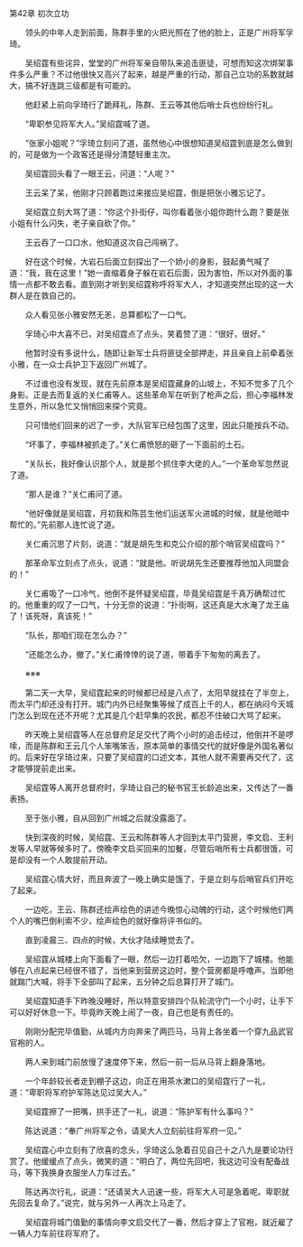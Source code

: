 第42章 初次立功

　　领头的中年人走到前面，陈群手里的火把光照在了他的脸上，正是广州将军孚琦。

　　吴绍霆有些诧异，堂堂的广州将军亲自带队来追击匪徒，可想而知这次绑架事件多么严重？不过他很快又高兴了起来，越是严重的行动，那自己立功的系数就越大，搞不好连跳三级都是有可能的。

　　他赶紧上前向孚琦行了跪拜礼，陈群、王云等其他后哨士兵也纷纷行礼。

　　“卑职参见将军大人。”吴绍霆喊了道。

　　“张家小姐呢？”孚琦立刻问了道，虽然他心中很想知道吴绍霆到底是怎么做到的，可是做为一个政客还是得分清楚轻重主次。

　　吴绍霆回头看了一眼王云，问道：“人呢？”

　　王云呆了呆，他刚才只顾着跑过来接应吴绍霆，倒是把张小雅忘记了。

　　吴绍霆立刻大骂了道：“你这个扑街仔，叫你看着张小姐你跑什么跑？要是张小姐有什么闪失，老子亲自砍了你。”

　　王云吞了一口口水，他知道这次自己闯祸了。

　　好在这个时候，大岩石后面立刻探出了一个娇小的身影，鼓起勇气喊了道：“我，我在这里！”她一直缩着身子躲在岩石后面，因为害怕，所以对外面的事情一点都不敢去看。直到刚才听到吴绍霆称呼将军大人，才知道突然出现的这一大群人是在救自己的。

　　众人看见张小雅安然无恙，总算都松了一口气。

　　孚琦心中大喜不已，对吴绍霆点了点头，笑着赞了道：“很好，很好。”

　　他暂时没有多说什么，随即让新军士兵将匪徒全部押走，并且亲自上前牵着张小雅，在一众士兵护卫下返回广州城了。

　　不过谁也没有发现，就在先前原本是吴绍霆藏身的山坡上，不知不觉多了几个身影。正是去而复返的关仁甫等人。这些革命军在听到了枪声之后，担心李福林发生意外，所以急忙又悄悄回来探个究竟。

　　只可惜他们回来的迟了一步，大队官军已经包围了这里，因此只能按兵不动。

　　“坏事了，李福林被抓走了。”关仁甫愤怒的砸了一下面前的土石。

　　“关队长，我好像认识那个人，就是那个抓住李大佬的人。”一个革命军忽然说了道。

　　“那人是谁？”关仁甫问了道。

　　“他好像就是吴绍霆，月初我和陈芸生他们运送军火进城的时候，就是他暗中帮忙的。”先前那人连忙说了道。

　　关仁甫沉思了片刻，说道：“就是胡先生和克公介绍的那个哨官吴绍霆吗？”

　　那革命军立刻点了点头，说道：“就是他。听说胡先生还要推荐他加入同盟会的！”

　　关仁甫吸了一口冷气，他倒不是怀疑吴绍霆，毕竟吴绍霆是千真万确帮过忙的。他重重的叹了一口气，十分无奈的说道：“扑街啊，这还真是大水淹了龙王庙了！该死呀，真该死！”

　　“队长，那咱们现在怎么办？”

　　“还能怎么办，撤了。”关仁甫悻悻的说了道，带着手下匆匆的离去了。

　　※※※

　　第二天一大早，吴绍霆起来的时候都已经是八点了，太阳早就挂在了半空上，而太平门却还没有打开。城门内外已经聚集等候了成百上千的人，都在纳闷今天城门怎么到现在还不开呢？尤其是几个赶早集的农民，都忍不住破口大骂了起来。

　　昨天晚上吴绍霆等人在总督府足足交代了两个小时的追击经过，他倒并不是啰嗦，而是陈群和王云几个人笨嘴笨舌，原本简单的事情交代的就好像是外国名著似的。后来好在孚琦过来，只要了吴绍霆的口述文本，其他人就不需要再交代了，这才能够提前走出来。

　　吴绍霆等人离开总督府时，孚琦让自己的秘书官王长龄追出来，又传达了一番表扬。

　　至于张小雅，自从回到广州城之后就没露面了。

　　快到深夜的时候，吴绍霆、王云和陈群等人才回到太平门营房，李文启、王利发等人早就等候多时了。傍晚李文启买回来的加餐，尽管后哨所有士兵都很饿，可是却没有一个人敢提前开动。

　　吴绍霆心情大好，而且奔波了一晚上确实是饿了，于是立刻与后哨官兵们开吃了起来。

　　一边吃，王云、陈群还绘声绘色的讲述今晚惊心动魄的行动，这个时候他们两个人的嘴巴倒利索不少，绘声绘色的就好像将评书似的。

　　直到凌晨三、四点的时候，大伙才陆续睡觉去了。

　　吴绍霆从城楼上向下面看了一眼，然后一边打着哈欠，一边跑下了城楼。他能够在八点起来已经很不错了，当他来到营房这边时，整个营房都是呼噜声。当即他就踹门大喊，将手下全部叫了起来，五分钟之后总算打开了城门。

　　吴绍霆知道手下昨晚没睡好，所以特意安排四个队轮流守门一个小时，让手下可以好好休息一下。毕竟昨天晚上闹了一夜，自己也是有责任的。

　　刚刚分配完毕值勤，从城内方向奔来了两匹马，马背上各坐着一个穿九品武官官袍的人。

　　两人来到城门前放慢了速度停下来，然后一前一后从马背上翻身落地。

　　一个年龄较长者走到棚子这边，向正在用茶水漱口的吴绍霆行了一礼，道：“卑职将军府护军陈达见过吴大人。”

　　吴绍霆擦了一把嘴，拱手还了一礼，说道：“陈护军有什么事吗？”

　　陈达说道：“奉广州将军之令，请吴大人立刻前往将军府一见。”

　　吴绍霆心中立刻有了欣喜的念头，孚琦这么急着召见自己十之八九是要论功行赏了。他缓缓点了点头，微笑的道：“明白了，两位先回吧，我这边可没有配备战马，等下我换身衣服坐人力车过去。”

　　陈达再次行礼，说道：“还请吴大人迅速一些，将军大人可是急着呢。卑职就先回去复命了。”说完，就与另外一人再次上马走了。

　　吴绍霆将城门值勤的事情向李文启交代了一番，然后才穿上了官袍，就近雇了一辆人力车前往将军府了。
